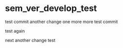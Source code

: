 # sem_ver_develop_test


test commit
another change
one more
more
test commit

test again

next 
another change
test


